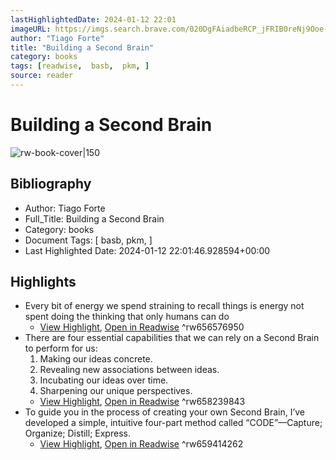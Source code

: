 ```yaml
---
lastHighlightedDate: 2024-01-12 22:01
imageURL: https://imgs.search.brave.com/020DgFAiadbeRCP_jFRIB0reNj9Ooe-C9LQfGzj7vuM/rs:fit:860:0:0/g:ce/aHR0cHM6Ly95ZXMt/cGRmLmNvbS9pbWFn/ZXMvY292ZXJzLzIw/MjMvTWF5LzY0NjJj/ZjJkMzZkZjgvOTc4/MTk4MjE2NzM4Ny5q/cGc
author: "Tiago Forte"
title: "Building a Second Brain"
category: books
tags: [readwise,  basb,  pkm, ]
source: reader
---
```

# Building a Second Brain

![rw-book-cover|150](https://imgs.search.brave.com/020DgFAiadbeRCP_jFRIB0reNj9Ooe-C9LQfGzj7vuM/rs:fit:860:0:0/g:ce/aHR0cHM6Ly95ZXMt/cGRmLmNvbS9pbWFn/ZXMvY292ZXJzLzIw/MjMvTWF5LzY0NjJj/ZjJkMzZkZjgvOTc4/MTk4MjE2NzM4Ny5q/cGc)

## Bibliography
- Author: Tiago Forte
- Full_Title: Building a Second Brain
- Category: books
- Document Tags: [ basb,  pkm, ]
- Last Highlighted Date: 2024-01-12 22:01:46.928594+00:00

## Highlights
- Every bit of energy we spend straining to recall things is energy not spent doing the thinking that only humans can do
    - [View Highlight](https://read.readwise.io/read/01hkkjq3z748mkbrzhpnrc4xse), [Open in Readwise](https://readwise.io/open/656576950)
^rw656576950
- There are four essential capabilities that we can rely on a Second Brain to perform for us:
  1. Making our ideas concrete.
  2. Revealing new associations between ideas.
  3. Incubating our ideas over time.
  4. Sharpening our unique perspectives.
    - [View Highlight](https://read.readwise.io/read/01hkt33y66tph7qn51k413fqg6), [Open in Readwise](https://readwise.io/open/658239843)
^rw658239843
- To guide you in the process of creating your own Second Brain, I’ve developed a simple, intuitive four-part method called “CODE”—Capture; Organize; Distill; Express.
    - [View Highlight](https://read.readwise.io/read/01hkzv41een0zwcpjcw75xfgzt), [Open in Readwise](https://readwise.io/open/659414262)
^rw659414262


